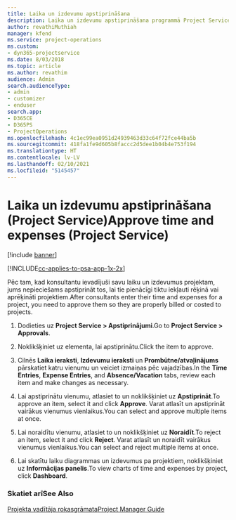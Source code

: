 ```yaml
---
title: Laika un izdevumu apstiprināšana
description: Laika un izdevumu apstiprināšana programmā Project Service
author: revathiMuthiah
manager: kfend
ms.service: project-operations
ms.custom:
- dyn365-projectservice
ms.date: 8/03/2018
ms.topic: article
ms.author: revathim
audience: Admin
search.audienceType:
- admin
- customizer
- enduser
search.app:
- D365CE
- D365PS
- ProjectOperations
ms.openlocfilehash: 4c1ec99ea0951d24939463d33c64f72fce44ba5b
ms.sourcegitcommit: 418fa1fe9d605b8faccc2d5dee1b04b4e753f194
ms.translationtype: HT
ms.contentlocale: lv-LV
ms.lasthandoff: 02/10/2021
ms.locfileid: "5145457"
---
```

# <a name="approve-time-and-expenses-project-service"></a><span data-ttu-id="7d003-103">Laika un izdevumu apstiprināšana (Project Service)</span><span class="sxs-lookup"><span data-stu-id="7d003-103">Approve time and expenses (Project Service)</span></span>

[!include [banner](../includes/psa-now-project-operations.md)]

[!INCLUDE[cc-applies-to-psa-app-1x-2x](../includes/cc-applies-to-psa-app-1x-2x.md)]

<span data-ttu-id="7d003-104">Pēc tam, kad konsultantu ievadījuši savu laiku un izdevumus projektam, jums nepieciešams apstiprināt tos, lai tie pienācīgi tiktu iekļauti rēķinā vai aprēķināti projektiem.</span><span class="sxs-lookup"><span data-stu-id="7d003-104">After consultants enter their time and expenses for a project, you need to approve them so they are properly billed or costed to projects.</span></span>  
  
1.  <span data-ttu-id="7d003-105">Dodieties uz **Project Service > Apstiprinājumi**.</span><span class="sxs-lookup"><span data-stu-id="7d003-105">Go to **Project Service > Approvals**.</span></span>  
  
2.  <span data-ttu-id="7d003-106">Noklikšķiniet uz elementa, lai apstiprinātu.</span><span class="sxs-lookup"><span data-stu-id="7d003-106">Click the item to approve.</span></span>  
  
3.  <span data-ttu-id="7d003-107">Cilnēs **Laika ieraksti**, **Izdevumu ieraksti** un **Prombūtne/atvaļinājums** pārskatiet katru vienumu un veiciet izmaiņas pēc vajadzības.</span><span class="sxs-lookup"><span data-stu-id="7d003-107">In the **Time Entries**, **Expense Entries**, and **Absence/Vacation** tabs, review each item and make changes as necessary.</span></span>  
  
4.  <span data-ttu-id="7d003-108">Lai apstiprinātu vienumu, atlasiet to un noklikšķiniet uz **Apstiprināt**.</span><span class="sxs-lookup"><span data-stu-id="7d003-108">To approve an item, select it and click **Approve**.</span></span> <span data-ttu-id="7d003-109">Varat atlasīt un apstiprināt vairākus vienumus vienlaikus.</span><span class="sxs-lookup"><span data-stu-id="7d003-109">You can select and approve multiple items at once.</span></span>  
  
5.  <span data-ttu-id="7d003-110">Lai noraidītu vienumu, atlasiet to un noklikšķiniet uz **Noraidīt**.</span><span class="sxs-lookup"><span data-stu-id="7d003-110">To reject an item, select it and click **Reject**.</span></span> <span data-ttu-id="7d003-111">Varat atlasīt un noraidīt vairākus vienumus vienlaikus.</span><span class="sxs-lookup"><span data-stu-id="7d003-111">You can select and reject multiple items at once.</span></span>  
  
6.  <span data-ttu-id="7d003-112">Lai skatītu laiku diagrammas un izdevumus pa projektiem, noklikšķiniet uz **Informācijas panelis**.</span><span class="sxs-lookup"><span data-stu-id="7d003-112">To view charts of time and expenses by project, click **Dashboard**.</span></span>  
  
### <a name="see-also"></a><span data-ttu-id="7d003-113">Skatiet arī</span><span class="sxs-lookup"><span data-stu-id="7d003-113">See Also</span></span>  
 [<span data-ttu-id="7d003-114">Projekta vadītāja rokasgrāmata</span><span class="sxs-lookup"><span data-stu-id="7d003-114">Project Manager Guide</span></span>](../psa/project-manager-guide.md)
